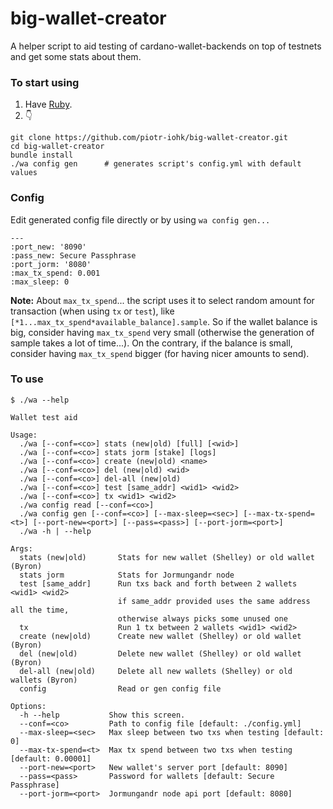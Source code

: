 # big-wallet-creator

A helper script to aid testing of cardano-wallet-backends on top of testnets and get some stats about them.

### To start using
1. Have [Ruby](https://www.ruby-lang.org/en/downloads/).
2. :point_down:
```
git clone https://github.com/piotr-iohk/big-wallet-creator.git
cd big-wallet-creator
bundle install
./wa config gen      # generates script's config.yml with default values
```

### Config
Edit generated config file directly or by using `wa config gen...`
```
---
:port_new: '8090'
:pass_new: Secure Passphrase
:port_jorm: '8080'
:max_tx_spend: 0.001
:max_sleep: 0
```
**Note:** About `max_tx_spend`... the script uses it to select random amount for transaction (when using `tx` or `test`), like `[*1...max_tx_spend*available_balance].sample`. So if the wallet balance is big, consider having `max_tx_spend` very small (otherwise the generation of sample takes a lot of time...). On the contrary, if the balance is small, consider having `max_tx_spend` bigger (for having nicer amounts to send).

### To use

```
$ ./wa --help

Wallet test aid

Usage:
  ./wa [--conf=<co>] stats (new|old) [full] [<wid>]
  ./wa [--conf=<co>] stats jorm [stake] [logs]
  ./wa [--conf=<co>] create (new|old) <name>
  ./wa [--conf=<co>] del (new|old) <wid>
  ./wa [--conf=<co>] del-all (new|old)
  ./wa [--conf=<co>] test [same_addr] <wid1> <wid2> 
  ./wa [--conf=<co>] tx <wid1> <wid2> 
  ./wa config read [--conf=<co>]
  ./wa config gen [--conf=<co>] [--max-sleep=<sec>] [--max-tx-spend=<t>] [--port-new=<port>] [--pass=<pass>] [--port-jorm=<port>] 
  ./wa -h | --help

Args:
  stats (new|old)       Stats for new wallet (Shelley) or old wallet (Byron)
  stats jorm            Stats for Jormungandr node
  test [same_addr]      Run txs back and forth between 2 wallets <wid1> <wid2>
                        if same_addr provided uses the same address all the time, 
                        otherwise always picks some unused one
  tx                    Run 1 tx between 2 wallets <wid1> <wid2>
  create (new|old)      Create new wallet (Shelley) or old wallet (Byron)
  del (new|old)         Delete new wallet (Shelley) or old wallet (Byron)
  del-all (new|old)     Delete all new wallets (Shelley) or old wallets (Byron)
  config                Read or gen config file
  
Options:
  -h --help           Show this screen. 
  --conf=<co>         Path to config file [default: ./config.yml]
  --max-sleep=<sec>   Max sleep between two txs when testing [default: 0]
  --max-tx-spend=<t>  Max tx spend between two txs when testing [default: 0.00001]
  --port-new=<port>   New wallet's server port [default: 8090]
  --pass=<pass>       Password for wallets [default: Secure Passphrase]
  --port-jorm=<port>  Jormungandr node api port [default: 8080]

  ```
